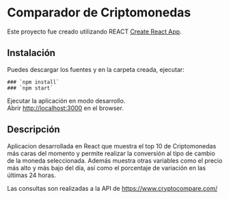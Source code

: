 # Comparador de Criptomonedas

Este proyecto fue creado utilizando REACT [Create React App](https://github.com/facebook/create-react-app).

## Instalación

Puedes descargar los fuentes y en la carpeta creada, ejecutar:
```
### `npm install`
### `npm start`
```
Ejecutar la aplicación en modo desarrollo.<br>
Abrir [http://localhost:3000](http://localhost:3000) en el browser.

## Descripción
Aplicacion desarrollada en React que muestra el top 10 de Criptomonedas más caras
del momento y permite realizar la conversión al tipo de cambio de la moneda seleccionada. Además muestra otras variables como el precio más alto y más bajo del
día, así como el porcentaje de variación en las últimas 24 horas.

Las consultas son realizadas a la API de https://www.cryptocompare.com/

